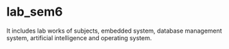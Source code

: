# lab_sem6
It includes lab works of subjects, embedded system, database management system, artificial intelligence and operating system.
